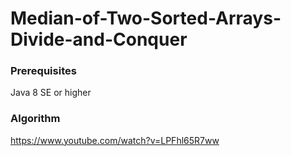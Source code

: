 # Median-of-Two-Sorted-Arrays-Divide-and-Conquer

### Prerequisites

Java 8 SE or higher

### Algorithm

https://www.youtube.com/watch?v=LPFhl65R7ww

